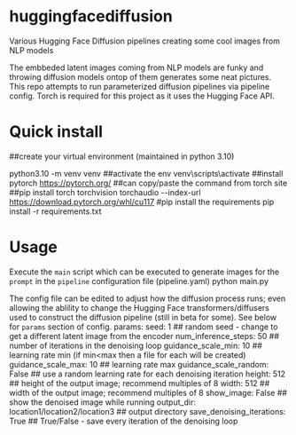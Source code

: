 # huggingfacediffusion
Various Hugging Face Diffusion pipelines creating some cool images from NLP models

The embbeded latent images coming from NLP models are funky and throwing diffusion models ontop of them generates some neat pictures. This repo attempts to run parameterized diffusion pipelines via pipeline config. Torch is required for this project as it uses the Hugging Face API. 


# Quick install

##create your virtual environment (maintained in python 3.10)

python3.10 -m venv venv
##activate the env
venv\scripts\activate
##install pytorch https://pytorch.org/
##can copy/paste the command from torch site
##pip install torch torchvision torchaudio --index-url https://download.pytorch.org/whl/cu117
#pip install the requirements
pip install -r requirements.txt


# Usage 
Execute the `main` script which can be executed to generate images for the `prompt` in the `pipeline` configuration file (pipeline.yaml)
python main.py

The config file can be edited to adjust how the diffusion process runs; even allowing the ablility to change the Hugging Face transformers/diffusers used to construct the diffusion pipeline (still in beta for some). See below for `params` section of config.
params:
  seed: 1 ## random seed - change to get a different latent image from the encoder
  num_inference_steps: 50 ## number of iterations in the denoising loop
  guidance_scale_min: 10 ## learning rate min (if min<max then a file for each will be created)
  guidance_scale_max: 10 ## learning rate max 
  guidance_scale_random: False ## use a random learning rate for each denoising iteration
  height: 512 ## height of the output image; recommend multiples of 8
  width: 512 ## width of the output image; recommend multiples of 8
  show_image: False ## show the denoised image while running
  output_dir: location1/location2/location3 ## output directory
  save_denoising_iterations: True ## True/False - save every iteration of the denoising loop


